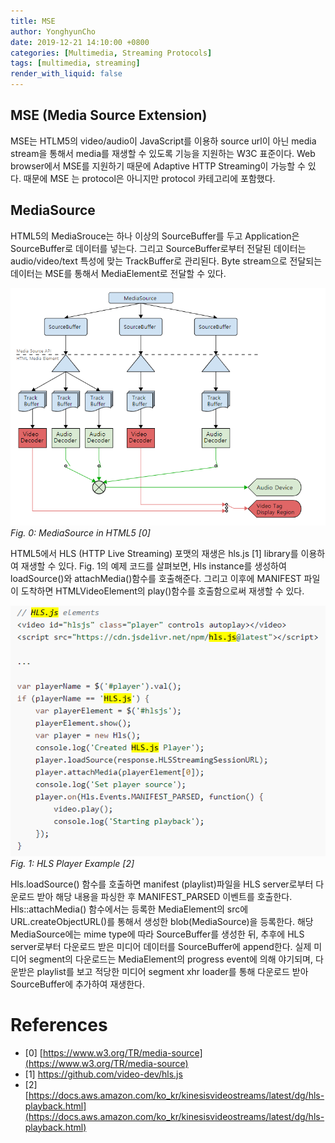 ```yaml
---
title: MSE
author: YonghyunCho
date: 2019-12-21 14:10:00 +0800
categories: [Multimedia, Streaming Protocols]
tags: [multimedia, streaming]
render_with_liquid: false
---
```


## MSE (Media Source Extension)

MSE는 HTLM5의 video/audio이 JavaScript를 이용하 source url이 아닌 media stream을 통해서 media를 재생할 수 있도록 기능을 지원하는 W3C 표준이다. Web browser에서 MSE를 지원하기 때문에 Adaptive HTTP Streaming이 가능할 수 있다. 때문에 MSE 는 protocol은 아니지만 protocol 카테고리에 포함했다. 

## MediaSource

HTML5의 MediaSrouce는 하나 이상의 SourceBuffer를 두고 Application은 SourceBuffer로 데이터를 넣는다. 그리고 SourceBuffer로부터 전달된 데이터는 audio/video/text 특성에 맞는 TrackBuffer로 관리된다. Byte stream으로 전달되는 데이터는 MSE를 통해서 MediaElement로 전달할  수 있다.

![MediaSource in HTML5](/assets/img/post/mse/html-mediasource.png)
_Fig. 0: MediaSource in HTML5 [0]_

HTML5에서 HLS (HTTP Live Streaming) 포맷의 재생은 hls.js [1] library를 이용하여 재생할 수 있다. Fig. 1의 예제 코드를 살펴보면, Hls instance를 생성하여 loadSource()와 attachMedia()함수를 호출해준다. 그리고 이후에 MANIFEST 파일이 도착하면 HTMLVideoElement의 play()함수를 호출함으로써 재생할 수 있다.

![HLS Player Example](/assets/img/post/mse/hls-player-example.png)
_Fig. 1: HLS Player Example [2]_

Hls.loadSource() 함수를 호출하면 manifest (playlist)파일을 HLS server로부터 다운로드 받아 해당 내용을 파싱한 후 MANIFEST_PARSED 이벤트를 호출한다. Hls::attachMedia() 함수에서는 등록한 MediaElement의 src에 URL.createObjectURL()를 통해서 생성한 blob(MediaSource)을 등록한다. 해당 MediaSource에는 mime type에 따라 SourceBuffer를 생성한 뒤, 추후에 HLS server로부터 다운로드 받은 미디어 데이터를 SourceBuffer에 append한다. 실제 미디어 segment의 다운로드는 MediaElement의 progress event에 의해 야기되며, 다운받은 playlist를 보고 적당한 미디어 segment xhr loader를 통해 다운로드 받아 SourceBuffer에 추가하여 재생한다.

# References

- [0] [https://www.w3.org/TR/media-source](https://www.w3.org/TR/media-source)
- [1] [https://github.com/video-dev/hls.js ](https://github.com/video-dev/hls.js )
- [2] [https://docs.aws.amazon.com/ko_kr/kinesisvideostreams/latest/dg/hls-playback.html](https://docs.aws.amazon.com/ko_kr/kinesisvideostreams/latest/dg/hls-playback.html)